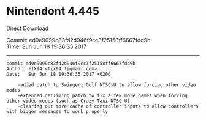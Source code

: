 # Nintendont 4.445
[Direct Download](./Nintendont.zip)

Commit: ed9e9099c83fd2d946f9cc3f25158ff6667fdd9b  
Time: Sun Jun 18 19:36:35 2017   

-----

```
commit ed9e9099c83fd2d946f9cc3f25158ff6667fdd9b
Author: FIX94 <fix94.1@gmail.com>
Date:   Sun Jun 18 19:36:35 2017 +0200

    -added patch to Swingerz Golf NTSC-U to allow forcing other video modes
    -extended getTiming patch to fix a few more games when forcing other video modes (such as Crazy Taxi NTSC-U)
    -clearing out more cache of controller inputs to allow controllers with bigger messages to work properly
```
